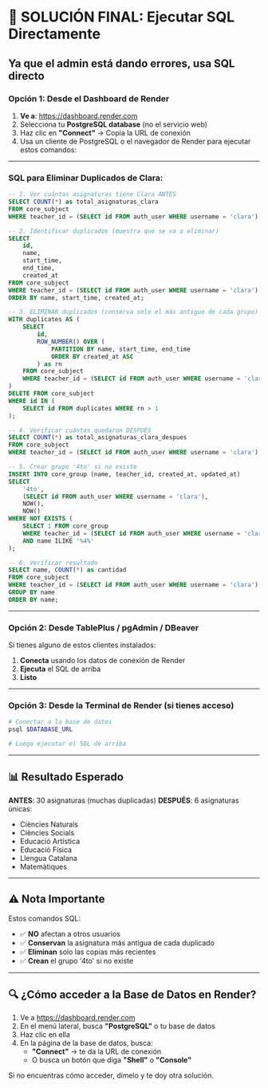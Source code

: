 # 🔧 SOLUCIÓN FINAL: Ejecutar SQL Directamente

## Ya que el admin está dando errores, usa SQL directo

### **Opción 1: Desde el Dashboard de Render**

1. **Ve a**: https://dashboard.render.com
2. Selecciona tu **PostgreSQL database** (no el servicio web)
3. Haz clic en **"Connect"** → Copia la URL de conexión
4. Usa un cliente de PostgreSQL o el navegador de Render para ejecutar estos comandos:

---

### **SQL para Eliminar Duplicados de Clara:**

```sql
-- 1. Ver cuántas asignaturas tiene Clara ANTES
SELECT COUNT(*) as total_asignaturas_clara 
FROM core_subject 
WHERE teacher_id = (SELECT id FROM auth_user WHERE username = 'clara');

-- 2. Identificar duplicados (muestra qué se va a eliminar)
SELECT 
    id,
    name,
    start_time,
    end_time,
    created_at
FROM core_subject 
WHERE teacher_id = (SELECT id FROM auth_user WHERE username = 'clara')
ORDER BY name, start_time, created_at;

-- 3. ELIMINAR duplicados (conserva solo el más antiguo de cada grupo)
WITH duplicates AS (
    SELECT 
        id,
        ROW_NUMBER() OVER (
            PARTITION BY name, start_time, end_time 
            ORDER BY created_at ASC
        ) as rn
    FROM core_subject 
    WHERE teacher_id = (SELECT id FROM auth_user WHERE username = 'clara')
)
DELETE FROM core_subject
WHERE id IN (
    SELECT id FROM duplicates WHERE rn > 1
);

-- 4. Verificar cuántas quedaron DESPUÉS
SELECT COUNT(*) as total_asignaturas_clara_despues 
FROM core_subject 
WHERE teacher_id = (SELECT id FROM auth_user WHERE username = 'clara');

-- 5. Crear grupo '4to' si no existe
INSERT INTO core_group (name, teacher_id, created_at, updated_at)
SELECT 
    '4to',
    (SELECT id FROM auth_user WHERE username = 'clara'),
    NOW(),
    NOW()
WHERE NOT EXISTS (
    SELECT 1 FROM core_group 
    WHERE teacher_id = (SELECT id FROM auth_user WHERE username = 'clara') 
    AND name ILIKE '%4%'
);

-- 6. Verificar resultado
SELECT name, COUNT(*) as cantidad
FROM core_subject 
WHERE teacher_id = (SELECT id FROM auth_user WHERE username = 'clara')
GROUP BY name
ORDER BY name;
```

---

### **Opción 2: Desde TablePlus / pgAdmin / DBeaver**

Si tienes alguno de estos clientes instalados:

1. **Conecta** usando los datos de conexión de Render
2. **Ejecuta** el SQL de arriba
3. **Listo**

---

### **Opción 3: Desde la Terminal de Render (si tienes acceso)**

```bash
# Conectar a la base de datos
psql $DATABASE_URL

# Luego ejecutar el SQL de arriba
```

---

## 📊 Resultado Esperado

**ANTES**: 30 asignaturas (muchas duplicadas)
**DESPUÉS**: 6 asignaturas únicas:
- Ciències Naturals
- Ciències Socials
- Educació Artística
- Educació Física
- Llengua Catalana
- Matemàtiques

---

## ⚠️ Nota Importante

Estos comandos SQL:
- ✅ **NO** afectan a otros usuarios
- ✅ **Conservan** la asignatura más antigua de cada duplicado
- ✅ **Eliminan** solo las copias más recientes
- ✅ **Crean** el grupo '4to' si no existe

---

## 🔍 ¿Cómo acceder a la Base de Datos en Render?

1. Ve a https://dashboard.render.com
2. En el menú lateral, busca **"PostgreSQL"** o tu base de datos
3. Haz clic en ella
4. En la página de la base de datos, busca:
   - **"Connect"** → te da la URL de conexión
   - O busca un botón que diga **"Shell"** o **"Console"**

Si no encuentras cómo acceder, dímelo y te doy otra solución.

